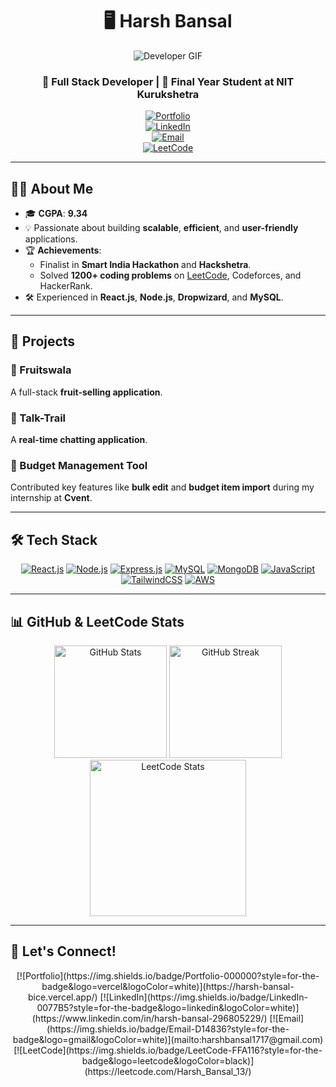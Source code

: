 <div align="center">

# 🖥️ **Harsh Bansal**  
![Developer GIF](https://media.giphy.com/media/qgQUggAC3Pfv687qPC/giphy.gif)  

### 🚀 **Full Stack Developer** | 🌟 **Final Year Student at NIT Kurukshetra**

[![Portfolio](https://img.shields.io/badge/Portfolio-000000?style=for-the-badge&logo=vercel&logoColor=white)](https://harsh-bansal-bice.vercel.app/)  
[![LinkedIn](https://img.shields.io/badge/LinkedIn-0077B5?style=for-the-badge&logo=linkedin&logoColor=white)](https://www.linkedin.com/in/harsh-bansal-296805229/)  
[![Email](https://img.shields.io/badge/Email-D14836?style=for-the-badge&logo=gmail&logoColor=white)](mailto:harshbansal1717@gmail.com)  
[![LeetCode](https://img.shields.io/badge/LeetCode-FFA116?style=for-the-badge&logo=leetcode&logoColor=black)](https://leetcode.com/Harsh_Bansal_13/)

</div>

---

## 👨‍💻 About Me  
- 🎓 **CGPA**: **9.34**  
- 💡 Passionate about building **scalable**, **efficient**, and **user-friendly** applications.  
- 🏆 **Achievements**:  
  - Finalist in **Smart India Hackathon** and **Hackshetra**.  
  - Solved **1200+ coding problems** on [LeetCode](https://leetcode.com/Harsh_Bansal_13/), Codeforces, and HackerRank.  
- 🛠️ Experienced in **React.js**, **Node.js**, **Dropwizard**, and **MySQL**.  

---

## 🌟 Projects  

### 🥝 Fruitswala  
A full-stack **fruit-selling application**.  

### 💬 Talk-Trail  
A **real-time chatting application**.  

### 💼 Budget Management Tool  
Contributed key features like **bulk edit** and **budget item import** during my internship at **Cvent**.

---

## 🛠️ Tech Stack  

<div align="center">
  <a href="https://reactjs.org/" target="_blank"><img src="https://img.shields.io/badge/React-20232A?style=for-the-badge&logo=react&logoColor=61DAFB" alt="React.js" /></a>
  <a href="https://nodejs.org/" target="_blank"><img src="https://img.shields.io/badge/Node.js-339933?style=for-the-badge&logo=nodedotjs&logoColor=white" alt="Node.js" /></a>
  <a href="https://expressjs.com/" target="_blank"><img src="https://img.shields.io/badge/Express.js-000000?style=for-the-badge&logo=express&logoColor=white" alt="Express.js" /></a>
  <a href="https://www.mysql.com/" target="_blank"><img src="https://img.shields.io/badge/MySQL-4479A1?style=for-the-badge&logo=mysql&logoColor=white" alt="MySQL" /></a>
  <a href="https://www.mongodb.com/" target="_blank"><img src="https://img.shields.io/badge/MongoDB-4EA94B?style=for-the-badge&logo=mongodb&logoColor=white" alt="MongoDB" /></a>
  <a href="https://developer.mozilla.org/en-US/docs/Web/JavaScript" target="_blank"><img src="https://img.shields.io/badge/JavaScript-323330?style=for-the-badge&logo=javascript&logoColor=F7DF1E" alt="JavaScript" /></a>
  <a href="https://tailwindcss.com/" target="_blank"><img src="https://img.shields.io/badge/TailwindCSS-38B2AC?style=for-the-badge&logo=tailwind-css&logoColor=white" alt="TailwindCSS" /></a>
  <a href="https://aws.amazon.com/" target="_blank"><img src="https://img.shields.io/badge/AWS-232F3E?style=for-the-badge&logo=amazon-aws&logoColor=white" alt="AWS" /></a>
</div>

---

## 📊 GitHub & LeetCode Stats  

<div align="center">
  <img src="https://github-readme-stats.vercel.app/api?username=harsh-bansal&show_icons=true&theme=radical" alt="GitHub Stats" height="180px" />
  <img src="https://github-readme-streak-stats.herokuapp.com/?user=harsh-bansal&theme=radical" alt="GitHub Streak" height="180px" />
  <img src="https://leetcard.jacoblin.cool/Harsh_Bansal_13?theme=dark&ext=heatmap" alt="LeetCode Stats" height="250px" />
</div>  

---

## 💬 Let's Connect!  

<div align="center">
  [![Portfolio](https://img.shields.io/badge/Portfolio-000000?style=for-the-badge&logo=vercel&logoColor=white)](https://harsh-bansal-bice.vercel.app/)  
  [![LinkedIn](https://img.shields.io/badge/LinkedIn-0077B5?style=for-the-badge&logo=linkedin&logoColor=white)](https://www.linkedin.com/in/harsh-bansal-296805229/)  
  [![Email](https://img.shields.io/badge/Email-D14836?style=for-the-badge&logo=gmail&logoColor=white)](mailto:harshbansal1717@gmail.com)  
  [![LeetCode](https://img.shields.io/badge/LeetCode-FFA116?style=for-the-badge&logo=leetcode&logoColor=black)](https://leetcode.com/Harsh_Bansal_13/)  
</div>
